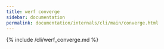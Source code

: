 ```yaml
---
title: werf converge
sidebar: documentation
permalink: documentation/internals/cli/main/converge.html
---
```


{% include /cli/werf_converge.md %}
